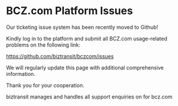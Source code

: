 # BCZ.com Platform Issues

Our ticketing issue system has been recently moved to Github!

Kindly log in to the platform and submit all BCZ.com usage-related problems on the following link:

https://github.com/biztransit/bczcom/issues

We will regularly update this page with additional comprehensive information.

Thank you for your cooperation.

biztransit manages and handles all support enquiries on for bcz.com

